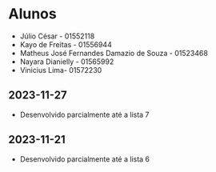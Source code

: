 # Alunos

* Júlio César - 01552118
* Kayo de Freitas - 01556944
* Matheus José Fernandes Damazio de Souza - 01523468
* Nayara Dianielly - 01565992
* Vinicius Lima- 01572230

## 2023-11-27

* Desenvolvido parcialmente até a lista 7

## 2023-11-21

* Desenvolvido parcialmente até a lista 6
